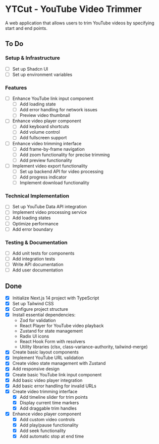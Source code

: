 # YTCut - YouTube Video Trimmer

A web application that allows users to trim YouTube videos by specifying start and end points.

## To Do

### Setup & Infrastructure
- [ ] Set up Shadcn UI
- [ ] Set up environment variables

### Features
- [ ] Enhance YouTube link input component
  - [ ] Add loading state
  - [ ] Add error handling for network issues
  - [ ] Preview video thumbnail
- [ ] Enhance video player component
  - [ ] Add keyboard shortcuts
  - [ ] Add volume control
  - [ ] Add fullscreen support
- [ ] Enhance video trimming interface
  - [ ] Add frame-by-frame navigation
  - [ ] Add zoom functionality for precise trimming
  - [ ] Add preview functionality
- [ ] Implement video export functionality
  - [ ] Set up backend API for video processing
  - [ ] Add progress indicator
  - [ ] Implement download functionality

### Technical Implementation
- [ ] Set up YouTube Data API integration
- [ ] Implement video processing service
- [ ] Add loading states
- [ ] Optimize performance
- [ ] Add error boundary

### Testing & Documentation
- [ ] Add unit tests for components
- [ ] Add integration tests
- [ ] Write API documentation
- [ ] Add user documentation

## Done
- [x] Initialize Next.js 14 project with TypeScript
- [x] Set up Tailwind CSS
- [x] Configure project structure
- [x] Install essential dependencies:
  - Zod for validation
  - React Player for YouTube video playback
  - Zustand for state management
  - Radix UI icons
  - React Hook Form with resolvers
  - Utility libraries (clsx, class-variance-authority, tailwind-merge)
- [x] Create basic layout components
- [x] Implement YouTube URL validation
- [x] Create video state management with Zustand
- [x] Add responsive design
- [x] Create basic YouTube link input component
- [x] Add basic video player integration
- [x] Add basic error handling for invalid URLs
- [x] Create video trimming interface
  - [x] Add timeline slider for trim points
  - [x] Display current time markers
  - [x] Add draggable trim handles
- [x] Enhance video player component
  - [x] Add custom video controls
  - [x] Add play/pause functionality
  - [x] Add seek functionality
  - [x] Add automatic stop at end time
